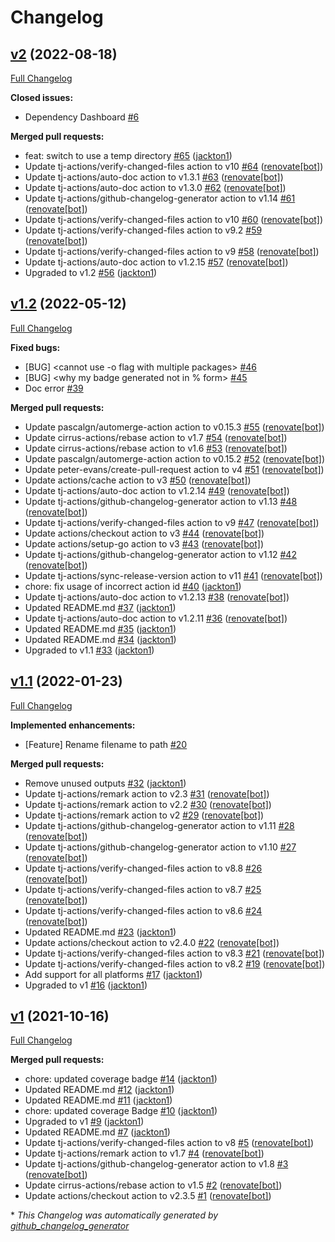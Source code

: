 # Changelog

## [v2](https://github.com/tj-actions/coverage-badge-go/tree/v2) (2022-08-18)

[Full Changelog](https://github.com/tj-actions/coverage-badge-go/compare/v1.2...v2)

**Closed issues:**

- Dependency Dashboard [\#6](https://github.com/tj-actions/coverage-badge-go/issues/6)

**Merged pull requests:**

- feat: switch to use a temp directory [\#65](https://github.com/tj-actions/coverage-badge-go/pull/65) ([jackton1](https://github.com/jackton1))
- Update tj-actions/verify-changed-files action to v10 [\#64](https://github.com/tj-actions/coverage-badge-go/pull/64) ([renovate[bot]](https://github.com/apps/renovate))
- Update tj-actions/auto-doc action to v1.3.1 [\#63](https://github.com/tj-actions/coverage-badge-go/pull/63) ([renovate[bot]](https://github.com/apps/renovate))
- Update tj-actions/auto-doc action to v1.3.0 [\#62](https://github.com/tj-actions/coverage-badge-go/pull/62) ([renovate[bot]](https://github.com/apps/renovate))
- Update tj-actions/github-changelog-generator action to v1.14 [\#61](https://github.com/tj-actions/coverage-badge-go/pull/61) ([renovate[bot]](https://github.com/apps/renovate))
- Update tj-actions/verify-changed-files action to v10 [\#60](https://github.com/tj-actions/coverage-badge-go/pull/60) ([renovate[bot]](https://github.com/apps/renovate))
- Update tj-actions/verify-changed-files action to v9.2 [\#59](https://github.com/tj-actions/coverage-badge-go/pull/59) ([renovate[bot]](https://github.com/apps/renovate))
- Update tj-actions/verify-changed-files action to v9 [\#58](https://github.com/tj-actions/coverage-badge-go/pull/58) ([renovate[bot]](https://github.com/apps/renovate))
- Update tj-actions/auto-doc action to v1.2.15 [\#57](https://github.com/tj-actions/coverage-badge-go/pull/57) ([renovate[bot]](https://github.com/apps/renovate))
- Upgraded to v1.2 [\#56](https://github.com/tj-actions/coverage-badge-go/pull/56) ([jackton1](https://github.com/jackton1))

## [v1.2](https://github.com/tj-actions/coverage-badge-go/tree/v1.2) (2022-05-12)

[Full Changelog](https://github.com/tj-actions/coverage-badge-go/compare/v1.1...v1.2)

**Fixed bugs:**

- \[BUG\] \<cannot use -o flag with multiple packages\> [\#46](https://github.com/tj-actions/coverage-badge-go/issues/46)
- \[BUG\] \<why my badge generated not in % form\>  [\#45](https://github.com/tj-actions/coverage-badge-go/issues/45)
- Doc error [\#39](https://github.com/tj-actions/coverage-badge-go/issues/39)

**Merged pull requests:**

- Update pascalgn/automerge-action action to v0.15.3 [\#55](https://github.com/tj-actions/coverage-badge-go/pull/55) ([renovate[bot]](https://github.com/apps/renovate))
- Update cirrus-actions/rebase action to v1.7 [\#54](https://github.com/tj-actions/coverage-badge-go/pull/54) ([renovate[bot]](https://github.com/apps/renovate))
- Update cirrus-actions/rebase action to v1.6 [\#53](https://github.com/tj-actions/coverage-badge-go/pull/53) ([renovate[bot]](https://github.com/apps/renovate))
- Update pascalgn/automerge-action action to v0.15.2 [\#52](https://github.com/tj-actions/coverage-badge-go/pull/52) ([renovate[bot]](https://github.com/apps/renovate))
- Update peter-evans/create-pull-request action to v4 [\#51](https://github.com/tj-actions/coverage-badge-go/pull/51) ([renovate[bot]](https://github.com/apps/renovate))
- Update actions/cache action to v3 [\#50](https://github.com/tj-actions/coverage-badge-go/pull/50) ([renovate[bot]](https://github.com/apps/renovate))
- Update tj-actions/auto-doc action to v1.2.14 [\#49](https://github.com/tj-actions/coverage-badge-go/pull/49) ([renovate[bot]](https://github.com/apps/renovate))
- Update tj-actions/github-changelog-generator action to v1.13 [\#48](https://github.com/tj-actions/coverage-badge-go/pull/48) ([renovate[bot]](https://github.com/apps/renovate))
- Update tj-actions/verify-changed-files action to v9 [\#47](https://github.com/tj-actions/coverage-badge-go/pull/47) ([renovate[bot]](https://github.com/apps/renovate))
- Update actions/checkout action to v3 [\#44](https://github.com/tj-actions/coverage-badge-go/pull/44) ([renovate[bot]](https://github.com/apps/renovate))
- Update actions/setup-go action to v3 [\#43](https://github.com/tj-actions/coverage-badge-go/pull/43) ([renovate[bot]](https://github.com/apps/renovate))
- Update tj-actions/github-changelog-generator action to v1.12 [\#42](https://github.com/tj-actions/coverage-badge-go/pull/42) ([renovate[bot]](https://github.com/apps/renovate))
- Update tj-actions/sync-release-version action to v11 [\#41](https://github.com/tj-actions/coverage-badge-go/pull/41) ([renovate[bot]](https://github.com/apps/renovate))
- chore: fix usage of incorrect action id [\#40](https://github.com/tj-actions/coverage-badge-go/pull/40) ([jackton1](https://github.com/jackton1))
- Update tj-actions/auto-doc action to v1.2.13 [\#38](https://github.com/tj-actions/coverage-badge-go/pull/38) ([renovate[bot]](https://github.com/apps/renovate))
- Updated README.md [\#37](https://github.com/tj-actions/coverage-badge-go/pull/37) ([jackton1](https://github.com/jackton1))
- Update tj-actions/auto-doc action to v1.2.11 [\#36](https://github.com/tj-actions/coverage-badge-go/pull/36) ([renovate[bot]](https://github.com/apps/renovate))
- Updated README.md [\#35](https://github.com/tj-actions/coverage-badge-go/pull/35) ([jackton1](https://github.com/jackton1))
- Updated README.md [\#34](https://github.com/tj-actions/coverage-badge-go/pull/34) ([jackton1](https://github.com/jackton1))
- Upgraded to v1.1 [\#33](https://github.com/tj-actions/coverage-badge-go/pull/33) ([jackton1](https://github.com/jackton1))

## [v1.1](https://github.com/tj-actions/coverage-badge-go/tree/v1.1) (2022-01-23)

[Full Changelog](https://github.com/tj-actions/coverage-badge-go/compare/v1...v1.1)

**Implemented enhancements:**

- \[Feature\] Rename filename to path [\#20](https://github.com/tj-actions/coverage-badge-go/issues/20)

**Merged pull requests:**

- Remove unused outputs [\#32](https://github.com/tj-actions/coverage-badge-go/pull/32) ([jackton1](https://github.com/jackton1))
- Update tj-actions/remark action to v2.3 [\#31](https://github.com/tj-actions/coverage-badge-go/pull/31) ([renovate[bot]](https://github.com/apps/renovate))
- Update tj-actions/remark action to v2.2 [\#30](https://github.com/tj-actions/coverage-badge-go/pull/30) ([renovate[bot]](https://github.com/apps/renovate))
- Update tj-actions/remark action to v2 [\#29](https://github.com/tj-actions/coverage-badge-go/pull/29) ([renovate[bot]](https://github.com/apps/renovate))
- Update tj-actions/github-changelog-generator action to v1.11 [\#28](https://github.com/tj-actions/coverage-badge-go/pull/28) ([renovate[bot]](https://github.com/apps/renovate))
- Update tj-actions/github-changelog-generator action to v1.10 [\#27](https://github.com/tj-actions/coverage-badge-go/pull/27) ([renovate[bot]](https://github.com/apps/renovate))
- Update tj-actions/verify-changed-files action to v8.8 [\#26](https://github.com/tj-actions/coverage-badge-go/pull/26) ([renovate[bot]](https://github.com/apps/renovate))
- Update tj-actions/verify-changed-files action to v8.7 [\#25](https://github.com/tj-actions/coverage-badge-go/pull/25) ([renovate[bot]](https://github.com/apps/renovate))
- Update tj-actions/verify-changed-files action to v8.6 [\#24](https://github.com/tj-actions/coverage-badge-go/pull/24) ([renovate[bot]](https://github.com/apps/renovate))
- Updated README.md [\#23](https://github.com/tj-actions/coverage-badge-go/pull/23) ([jackton1](https://github.com/jackton1))
- Update actions/checkout action to v2.4.0 [\#22](https://github.com/tj-actions/coverage-badge-go/pull/22) ([renovate[bot]](https://github.com/apps/renovate))
- Update tj-actions/verify-changed-files action to v8.3 [\#21](https://github.com/tj-actions/coverage-badge-go/pull/21) ([renovate[bot]](https://github.com/apps/renovate))
- Update tj-actions/verify-changed-files action to v8.2 [\#19](https://github.com/tj-actions/coverage-badge-go/pull/19) ([renovate[bot]](https://github.com/apps/renovate))
- Add support for all platforms [\#17](https://github.com/tj-actions/coverage-badge-go/pull/17) ([jackton1](https://github.com/jackton1))
- Upgraded to v1 [\#16](https://github.com/tj-actions/coverage-badge-go/pull/16) ([jackton1](https://github.com/jackton1))

## [v1](https://github.com/tj-actions/coverage-badge-go/tree/v1) (2021-10-16)

[Full Changelog](https://github.com/tj-actions/coverage-badge-go/compare/0117881900c6b8476af652a25334b42aa6e5ea67...v1)

**Merged pull requests:**

- chore: updated coverage badge [\#14](https://github.com/tj-actions/coverage-badge-go/pull/14) ([jackton1](https://github.com/jackton1))
- Updated README.md [\#12](https://github.com/tj-actions/coverage-badge-go/pull/12) ([jackton1](https://github.com/jackton1))
- Updated README.md [\#11](https://github.com/tj-actions/coverage-badge-go/pull/11) ([jackton1](https://github.com/jackton1))
- chore: updated coverage Badge [\#10](https://github.com/tj-actions/coverage-badge-go/pull/10) ([jackton1](https://github.com/jackton1))
- Upgraded to v1 [\#9](https://github.com/tj-actions/coverage-badge-go/pull/9) ([jackton1](https://github.com/jackton1))
- Updated README.md [\#7](https://github.com/tj-actions/coverage-badge-go/pull/7) ([jackton1](https://github.com/jackton1))
- Update tj-actions/verify-changed-files action to v8 [\#5](https://github.com/tj-actions/coverage-badge-go/pull/5) ([renovate[bot]](https://github.com/apps/renovate))
- Update tj-actions/remark action to v1.7 [\#4](https://github.com/tj-actions/coverage-badge-go/pull/4) ([renovate[bot]](https://github.com/apps/renovate))
- Update tj-actions/github-changelog-generator action to v1.8 [\#3](https://github.com/tj-actions/coverage-badge-go/pull/3) ([renovate[bot]](https://github.com/apps/renovate))
- Update cirrus-actions/rebase action to v1.5 [\#2](https://github.com/tj-actions/coverage-badge-go/pull/2) ([renovate[bot]](https://github.com/apps/renovate))
- Update actions/checkout action to v2.3.5 [\#1](https://github.com/tj-actions/coverage-badge-go/pull/1) ([renovate[bot]](https://github.com/apps/renovate))



\* *This Changelog was automatically generated by [github_changelog_generator](https://github.com/github-changelog-generator/github-changelog-generator)*
